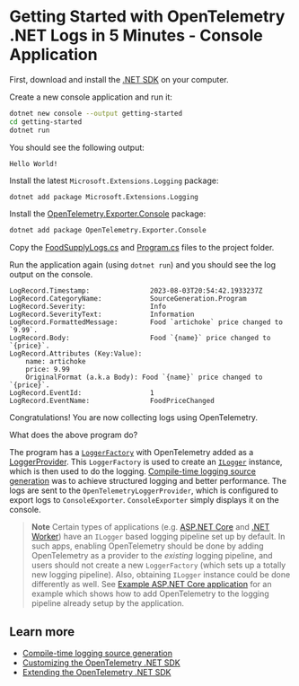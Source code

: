 # Getting Started with OpenTelemetry .NET Logs in 5 Minutes - Console Application

First, download and install the [.NET
SDK](https://dotnet.microsoft.com/download) on your computer.

Create a new console application and run it:

```sh
dotnet new console --output getting-started
cd getting-started
dotnet run
```

You should see the following output:

```text
Hello World!
```

Install the latest `Microsoft.Extensions.Logging` package:

  ```sh
  dotnet add package Microsoft.Extensions.Logging
  ```

Install the
[OpenTelemetry.Exporter.Console](../../../src/OpenTelemetry.Exporter.Console/README.md)
package:

```sh
dotnet add package OpenTelemetry.Exporter.Console
```

Copy the [FoodSupplyLogs.cs](./FoodSupplyLogs.cs) and [Program.cs](./Program.cs)
files to the project folder.

Run the application again (using `dotnet run`) and you should see the log output
on the console.

```text
LogRecord.Timestamp:               2023-08-03T20:54:42.1933237Z
LogRecord.CategoryName:            SourceGeneration.Program
LogRecord.Severity:                Info
LogRecord.SeverityText:            Information
LogRecord.FormattedMessage:        Food `artichoke` price changed to `9.99`.
LogRecord.Body:                    Food `{name}` price changed to `{price}`.
LogRecord.Attributes (Key:Value):
    name: artichoke
    price: 9.99
    OriginalFormat (a.k.a Body): Food `{name}` price changed to `{price}`.
LogRecord.EventId:                 1
LogRecord.EventName:               FoodPriceChanged
```

Congratulations! You are now collecting logs using OpenTelemetry.

What does the above program do?

The program has a
[`LoggerFactory`](https://docs.microsoft.com/dotnet/api/microsoft.extensions.logging.iloggerfactory)
with OpenTelemetry added as a
[LoggerProvider](https://docs.microsoft.com/dotnet/core/extensions/logging-providers).
This `LoggerFactory` is used to create an
[`ILogger`](https://docs.microsoft.com/dotnet/api/microsoft.extensions.logging.ilogger)
instance, which is then used to do the logging. [Compile-time logging source
  generation](https://docs.microsoft.com/dotnet/core/extensions/logger-message-generator)
was to achieve structured logging and better performance. The logs are sent to
the `OpenTelemetryLoggerProvider`, which is configured to export logs to
`ConsoleExporter`. `ConsoleExporter` simply displays it on the console.

> **Note**
> Certain types of applications (e.g. [ASP.NET
Core](https://learn.microsoft.com/aspnet/core) and [.NET
Worker](https://learn.microsoft.com/dotnet/core/extensions/workers)) have an
`ILogger` based logging pipeline set up by default. In such apps, enabling
OpenTelemetry should be done by adding OpenTelemetry as a provider to the
*existing* logging pipeline, and users should not create a new `LoggerFactory`
(which sets up a totally new logging pipeline). Also, obtaining `ILogger`
instance could be done differently as well. See [Example ASP.NET Core
application](../../../examples/AspNetCore/Program.cs) for an example which shows
how to add OpenTelemetry to the logging pipeline already setup by the
application.

## Learn more

* [Compile-time logging source
  generation](https://docs.microsoft.com/dotnet/core/extensions/logger-message-generator)
* [Customizing the OpenTelemetry .NET SDK](../customizing-the-sdk/README.md)
* [Extending the OpenTelemetry .NET SDK](../extending-the-sdk/README.md)
